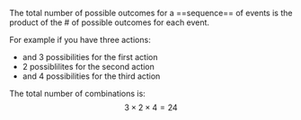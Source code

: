 The total number of possible outcomes for a ==sequence== of events is the product of the # of possible outcomes for each event.

For example if you have three actions:
- and 3 possibilities for the first action
- 2 possiblilites for the second action
- and 4 possibilities for the third action

The total number of combinations is:
$$ 3\times 2\times 4 = 24 $$

